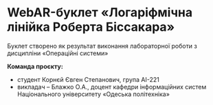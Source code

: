 # WebAR-буклет «Логаріфмічна лінійка Роберта Біссакара»
Буклет створено як результат виконання лабораторної роботи з дисципліни
«Операційні системи» 

**Команда проєкту:**
- студент Корнєй Євген Степанович, група АІ-221
- викладач – Блажко О.А., доцент кафедри інформаційних систем Національного
університету «Одеська політехніка»
